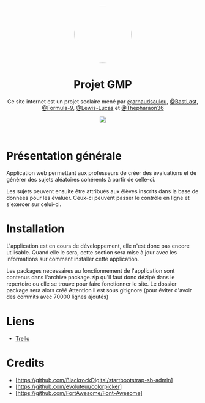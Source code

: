 <center>
<img src="https://lh3.googleusercontent.com/Z700Xt4qB7DsHMb2Jni8U0LzQIlOrQk8jF4zWc3y_iLQ8dkF957KacGJIzKrdF0-JaOsxiqr8eOz1RuQinHoKFnb6Uw6gx92FcY0pMjJpr9TIURkwQ9LQ39mPLo1RvE33i-1m4bI" style="border-radius: 50%; width: 150px">

# **Projet GMP**
Ce site internet est un projet scolaire mené par [@arnaudsaulou](https://github.com/arnaudsaulou), [@BastLast](https://github.com/BastLast), [@Formula-9](https://github.com/Formula-9), [@Lewis-Lucas](https://github.com/Lewis-Lucas) et [@Thepharaon36](https://github.com/Thepharaon36)

[![](https://img.shields.io/github/stars/arnaudsaulou/projetGMP.svg?label=Stars&style=social)](https://github.com/arnaudsaulou/projetGMP)

</center>

<br>

# Présentation générale

Application web permettant aux professeurs de créer des
évaluations et de générer des sujets aléatoires cohérents
à partir de celle-ci.

Les sujets peuvent ensuite être attribués aux élèves inscrits
dans la base de données pour les évaluer. Ceux-ci peuvent
passer le contrôle en ligne et s'exercer sur celui-ci.

# Installation

L'application est en cours de développement, elle n'est donc
pas encore utilisable. Quand elle le sera, cette section sera
mise à jour avec les informations sur comment installer cette
application.

Les packages necessaires au fonctionnement de l'application sont
contenus dans l'archive package.zip qu'il faut donc dézipé dans
le repertoire ou elle se trouve pour faire fonctionner le site.
Le dossier package sera alors créé Attention il est sous gitignore
(pour éviter d'avoir des commits avec 70000 lignes ajoutés)

# Liens
* [Trello](https://trello.com/b/4u5Oewn9/projet-gmp-todolist)

# Credits
* [https://github.com/BlackrockDigital/startbootstrap-sb-admin]
* [https://github.com/evoluteur/colorpicker]
* [https://github.com/FortAwesome/Font-Awesome]
